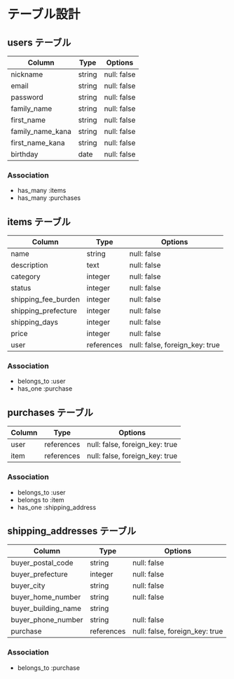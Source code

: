 # テーブル設計

## users テーブル

| Column           | Type       | Options     |
| ---------------- | ---------- | ----------- |
| nickname         | string     | null: false |
| email            | string     | null: false |
| password         | string     | null: false |
| family_name      | string     | null: false |
| first_name       | string     | null: false |
| family_name_kana | string     | null: false |
| first_name_kana  | string     | null: false |
| birthday         | date       | null: false |

### Association

- has_many :items
- has_many :purchases

## items テーブル

| Column              | Type       | Options     |
| ------------------- | ---------- | ----------- |
| name                | string     | null: false |
| description         | text       | null: false |
| category            | integer    | null: false |
| status              | integer    | null: false |
| shipping_fee_burden | integer    | null: false |
| shipping_prefecture | integer    | null: false |
| shipping_days       | integer    | null: false |
| price               | integer    | null: false |
| user                | references | null: false, foreign_key: true|

### Association

- belongs_to :user
- has_one    :purchase

## purchases テーブル

| Column | Type       | Options                        |
| ------ | ---------- | ------------------------------ |
| user   | references | null: false, foreign_key: true |
| item   | references | null: false, foreign_key: true |

### Association

- belongs_to :user
- belongs to :item
- has_one    :shipping_address

## shipping_addresses テーブル

| Column              | Type       | Options     |
| ------------------- | ---------- | ----------- |
| buyer_postal_code   | string     | null: false |
| buyer_prefecture    | integer    | null: false |
| buyer_city          | string     | null: false |
| buyer_home_number   | string     | null: false |
| buyer_building_name | string     |             |
| buyer_phone_number  | string     | null: false |
| purchase            | references | null: false, foreign_key: true |

### Association

- belongs_to :purchase
